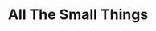 ---
ee_id: '4166'
site: '1'
type: '2'
long_id: 2014 126 All The Small Things (trailer)
url: 2014-126-all-the-small-things-trailer
title: All The Small Things
year: '2014'
medium: Single channel video
commission:
add_credit:
dims:
pitch:
ps:
live_url:
related: |-
  [4168] [2014-125-all-the-small-things] 2014-125 All The Small Things (catalog)
  [4249] [2014-114-all-the-small-things-tshirt] 2014-114 All The Small Things Tshirt
  [4250] [2014-078-all-the-small-things-edition] 2014-078 All The Small Things Edition
youtube: https://www.youtube.com/watch?v=isQFqxxrC4M
imgs: all-the-small-things-2014-126-digital-database-ih.jpg
subheading: "(Trailer)"
year2: '2014'
download:
add_credits:
related_code:
layout: things-i-made
---